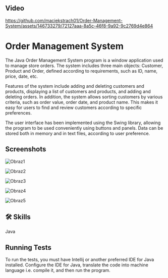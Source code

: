 
## Video

https://github.com/maciekstrach01/Order-Management-System/assets/146733279/72127aaa-8a5c-46f8-9a92-9c2769d4e864

# Order Management System

The Java Order Management System program is a window application used to manage store orders. The system includes three main objects: Customer, Product and Order, defined according to requirements, such as ID, name, price, date, etc.

Features of the system include adding and deleting customers and products, displaying a list of customers and products, and adding and deleting orders. 
In addition, the system allows sorting customers by various criteria, such as order value, order date, and product name. This makes it easy for users to find and review customers according to specific preferences.

The user interface has been implemented using the Swing library, allowing the program to be used conveniently using buttons and panels. Data can be stored both in memory and in text files, according to user preference.

## Screenshots

![Obraz1](https://github.com/maciekstrach01/Order-Management-System/assets/146733279/a5c34f73-bd5a-40bb-8982-e742d533f779)

![Obraz2](https://github.com/maciekstrach01/Order-Management-System/assets/146733279/0020f241-7cad-4ede-95c4-068daae17814)

![Obraz3](https://github.com/maciekstrach01/Order-Management-System/assets/146733279/1f16c17e-b8d8-4bad-97d8-47af9d9c4ff1)

![Obraz4](https://github.com/maciekstrach01/Order-Management-System/assets/146733279/4981d770-05ac-4feb-825f-688734a8c39e)

![Obraz5](https://github.com/maciekstrach01/Order-Management-System/assets/146733279/f751287c-e618-45cd-870e-3581a4ceebea)
















## 🛠 Skills
Java


## Running Tests

To run the tests, you must have Intellij or another preferred IDE for Java installed. Configure the IDE for Java, translate the code into machine language i.e. compile it, and then run the program.
